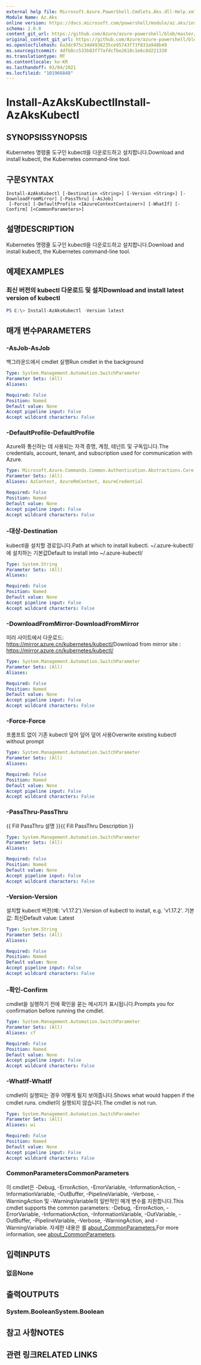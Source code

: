 ```yaml
---
external help file: Microsoft.Azure.PowerShell.Cmdlets.Aks.dll-Help.xml
Module Name: Az.Aks
online version: https://docs.microsoft.com/powershell/module/az.aks/install-azakskubectl
schema: 2.0.0
content_git_url: https://github.com/Azure/azure-powershell/blob/master/src/Aks/Aks/help/Install-AzAksKubectl.md
original_content_git_url: https://github.com/Azure/azure-powershell/blob/master/src/Aks/Aks/help/Install-AzAksKubectl.md
ms.openlocfilehash: 6a3dc975c34d4938235ce95743f73f833a948b49
ms.sourcegitcommit: 4dfb0cc533b83f77afdcfbe2618c1e6c8d221330
ms.translationtype: MT
ms.contentlocale: ko-KR
ms.lasthandoff: 03/04/2021
ms.locfileid: "101966848"
---
```

# <span data-ttu-id="9333e-101">Install-AzAksKubectl</span><span class="sxs-lookup"><span data-stu-id="9333e-101">Install-AzAksKubectl</span></span>

## <span data-ttu-id="9333e-102">SYNOPSIS</span><span class="sxs-lookup"><span data-stu-id="9333e-102">SYNOPSIS</span></span>
<span data-ttu-id="9333e-103">Kubernetes 명령줄 도구인 kubectl을 다운로드하고 설치합니다.</span><span class="sxs-lookup"><span data-stu-id="9333e-103">Download and install kubectl, the Kubernetes command-line tool.</span></span>

## <span data-ttu-id="9333e-104">구문</span><span class="sxs-lookup"><span data-stu-id="9333e-104">SYNTAX</span></span>

```
Install-AzAksKubectl [-Destination <String>] [-Version <String>] [-DownloadFromMirror] [-PassThru] [-AsJob]
 [-Force] [-DefaultProfile <IAzureContextContainer>] [-WhatIf] [-Confirm] [<CommonParameters>]
```

## <span data-ttu-id="9333e-105">설명</span><span class="sxs-lookup"><span data-stu-id="9333e-105">DESCRIPTION</span></span>
<span data-ttu-id="9333e-106">Kubernetes 명령줄 도구인 kubectl을 다운로드하고 설치합니다.</span><span class="sxs-lookup"><span data-stu-id="9333e-106">Download and install kubectl, the Kubernetes command-line tool.</span></span>

## <span data-ttu-id="9333e-107">예제</span><span class="sxs-lookup"><span data-stu-id="9333e-107">EXAMPLES</span></span>

### <span data-ttu-id="9333e-108">최신 버전의 kubectl 다운로드 및 설치</span><span class="sxs-lookup"><span data-stu-id="9333e-108">Download and install latest version of kubectl</span></span>
```powershell
PS C:\> Install-AzAksKubectl -Version latest
```

## <span data-ttu-id="9333e-109">매개 변수</span><span class="sxs-lookup"><span data-stu-id="9333e-109">PARAMETERS</span></span>

### <span data-ttu-id="9333e-110">-AsJob</span><span class="sxs-lookup"><span data-stu-id="9333e-110">-AsJob</span></span>
<span data-ttu-id="9333e-111">백그라운드에서 cmdlet 실행</span><span class="sxs-lookup"><span data-stu-id="9333e-111">Run cmdlet in the background</span></span>

```yaml
Type: System.Management.Automation.SwitchParameter
Parameter Sets: (All)
Aliases:

Required: False
Position: Named
Default value: None
Accept pipeline input: False
Accept wildcard characters: False
```

### <span data-ttu-id="9333e-112">-DefaultProfile</span><span class="sxs-lookup"><span data-stu-id="9333e-112">-DefaultProfile</span></span>
<span data-ttu-id="9333e-113">Azure와 통신하는 데 사용되는 자격 증명, 계정, 테넌트 및 구독입니다.</span><span class="sxs-lookup"><span data-stu-id="9333e-113">The credentials, account, tenant, and subscription used for communication with Azure.</span></span>

```yaml
Type: Microsoft.Azure.Commands.Common.Authentication.Abstractions.Core.IAzureContextContainer
Parameter Sets: (All)
Aliases: AzContext, AzureRmContext, AzureCredential

Required: False
Position: Named
Default value: None
Accept pipeline input: False
Accept wildcard characters: False
```

### <span data-ttu-id="9333e-114">-대상</span><span class="sxs-lookup"><span data-stu-id="9333e-114">-Destination</span></span>
<span data-ttu-id="9333e-115">kubectl을 설치할 경로입니다.</span><span class="sxs-lookup"><span data-stu-id="9333e-115">Path at which to install kubectl.</span></span>
<span data-ttu-id="9333e-116">~/.azure-kubectl/에 설치하는 기본값</span><span class="sxs-lookup"><span data-stu-id="9333e-116">Default to install into ~/.azure-kubectl/</span></span>

```yaml
Type: System.String
Parameter Sets: (All)
Aliases:

Required: False
Position: Named
Default value: None
Accept pipeline input: False
Accept wildcard characters: False
```

### <span data-ttu-id="9333e-117">-DownloadFromMirror</span><span class="sxs-lookup"><span data-stu-id="9333e-117">-DownloadFromMirror</span></span>
<span data-ttu-id="9333e-118">미러 사이트에서 다운로드: https://mirror.azure.cn/kubernetes/kubectl/</span><span class="sxs-lookup"><span data-stu-id="9333e-118">Download from mirror site : https://mirror.azure.cn/kubernetes/kubectl/</span></span>

```yaml
Type: System.Management.Automation.SwitchParameter
Parameter Sets: (All)
Aliases:

Required: False
Position: Named
Default value: None
Accept pipeline input: False
Accept wildcard characters: False
```

### <span data-ttu-id="9333e-119">-Force</span><span class="sxs-lookup"><span data-stu-id="9333e-119">-Force</span></span>
<span data-ttu-id="9333e-120">프롬프트 없이 기존 kubectl 덮어 덮어 덮어 사용</span><span class="sxs-lookup"><span data-stu-id="9333e-120">Overwrite existing kubectl without prompt</span></span>

```yaml
Type: System.Management.Automation.SwitchParameter
Parameter Sets: (All)
Aliases:

Required: False
Position: Named
Default value: None
Accept pipeline input: False
Accept wildcard characters: False
```

### <span data-ttu-id="9333e-121">-PassThru</span><span class="sxs-lookup"><span data-stu-id="9333e-121">-PassThru</span></span>
<span data-ttu-id="9333e-122">{{ Fill PassThru 설명 }}</span><span class="sxs-lookup"><span data-stu-id="9333e-122">{{ Fill PassThru Description }}</span></span>

```yaml
Type: System.Management.Automation.SwitchParameter
Parameter Sets: (All)
Aliases:

Required: False
Position: Named
Default value: None
Accept pipeline input: False
Accept wildcard characters: False
```

### <span data-ttu-id="9333e-123">-Version</span><span class="sxs-lookup"><span data-stu-id="9333e-123">-Version</span></span>
<span data-ttu-id="9333e-124">설치할 kubectl 버전(예: 'v1.17.2').</span><span class="sxs-lookup"><span data-stu-id="9333e-124">Version of kubectl to install, e.g. 'v1.17.2'.</span></span>
<span data-ttu-id="9333e-125">기본값: 최신</span><span class="sxs-lookup"><span data-stu-id="9333e-125">Default value: Latest</span></span>

```yaml
Type: System.String
Parameter Sets: (All)
Aliases:

Required: False
Position: Named
Default value: None
Accept pipeline input: False
Accept wildcard characters: False
```

### <span data-ttu-id="9333e-126">-확인</span><span class="sxs-lookup"><span data-stu-id="9333e-126">-Confirm</span></span>
<span data-ttu-id="9333e-127">cmdlet을 실행하기 전에 확인을 묻는 메시지가 표시됩니다.</span><span class="sxs-lookup"><span data-stu-id="9333e-127">Prompts you for confirmation before running the cmdlet.</span></span>

```yaml
Type: System.Management.Automation.SwitchParameter
Parameter Sets: (All)
Aliases: cf

Required: False
Position: Named
Default value: None
Accept pipeline input: False
Accept wildcard characters: False
```

### <span data-ttu-id="9333e-128">-WhatIf</span><span class="sxs-lookup"><span data-stu-id="9333e-128">-WhatIf</span></span>
<span data-ttu-id="9333e-129">cmdlet이 실행되는 경우 어떻게 될지 보여줍니다.</span><span class="sxs-lookup"><span data-stu-id="9333e-129">Shows what would happen if the cmdlet runs.</span></span>
<span data-ttu-id="9333e-130">cmdlet이 실행되지 않습니다.</span><span class="sxs-lookup"><span data-stu-id="9333e-130">The cmdlet is not run.</span></span>

```yaml
Type: System.Management.Automation.SwitchParameter
Parameter Sets: (All)
Aliases: wi

Required: False
Position: Named
Default value: None
Accept pipeline input: False
Accept wildcard characters: False
```

### <span data-ttu-id="9333e-131">CommonParameters</span><span class="sxs-lookup"><span data-stu-id="9333e-131">CommonParameters</span></span>
<span data-ttu-id="9333e-132">이 cmdlet은 -Debug, -ErrorAction, -ErrorVariable, -InformationAction, -InformationVariable, -OutBuffer, -PipelineVariable, -Verbose, -WarningAction 및 -WarningVariable의 일반적인 매개 변수를 지원합니다.</span><span class="sxs-lookup"><span data-stu-id="9333e-132">This cmdlet supports the common parameters: -Debug, -ErrorAction, -ErrorVariable, -InformationAction, -InformationVariable, -OutVariable, -OutBuffer, -PipelineVariable, -Verbose, -WarningAction, and -WarningVariable.</span></span> <span data-ttu-id="9333e-133">자세한 내용은 를 [about_CommonParameters.](http://go.microsoft.com/fwlink/?LinkID=113216)</span><span class="sxs-lookup"><span data-stu-id="9333e-133">For more information, see [about_CommonParameters](http://go.microsoft.com/fwlink/?LinkID=113216).</span></span>

## <span data-ttu-id="9333e-134">입력</span><span class="sxs-lookup"><span data-stu-id="9333e-134">INPUTS</span></span>

### <span data-ttu-id="9333e-135">없음</span><span class="sxs-lookup"><span data-stu-id="9333e-135">None</span></span>

## <span data-ttu-id="9333e-136">출력</span><span class="sxs-lookup"><span data-stu-id="9333e-136">OUTPUTS</span></span>

### <span data-ttu-id="9333e-137">System.Boolean</span><span class="sxs-lookup"><span data-stu-id="9333e-137">System.Boolean</span></span>

## <span data-ttu-id="9333e-138">참고 사항</span><span class="sxs-lookup"><span data-stu-id="9333e-138">NOTES</span></span>

## <span data-ttu-id="9333e-139">관련 링크</span><span class="sxs-lookup"><span data-stu-id="9333e-139">RELATED LINKS</span></span>
